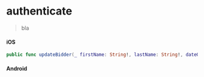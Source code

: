 # authenticate

> bla

<!-- tabs:start -->

#### **iOS**

```swift
public func updateBidder(_ firstName: String!, lastName: String!, dateOfBirth: Date!) -> SBPromise<SBBidder>
```

#### **Android**

```kotlin
```

<!-- tabs:end -->